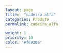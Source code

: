 ```yaml
---
layout: page
title:  "cadeira alfa"
categories: Produto
permalink: cadeira_alfa

weight: 1
priority: 10
color: '#f6920a'
---
```

